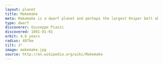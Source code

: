 ```yaml
---
layout: planet
title: Makemake
meta: Makemake is a dwarf planet and perhaps the largest Kniper belt object.
type: dwarf
discoverer: Giuseppe Piazzi
discovered: 1801-01-01
orbit: 4.6 years
radius: 487km
tilt: 3°
image: makemake.jpg
source: http://en.wikipedia.org/wiki/Makemake
---
```

